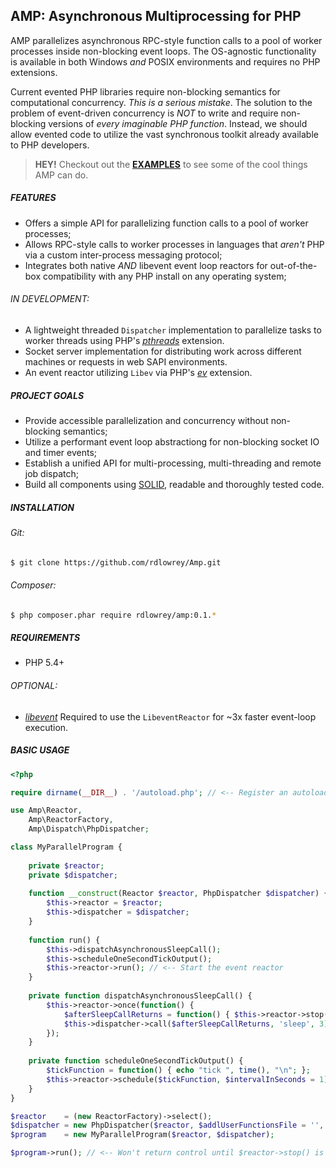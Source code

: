 ## AMP: Asynchronous Multiprocessing for PHP

AMP parallelizes asynchronous RPC-style function calls to a pool of worker processes inside 
non-blocking event loops. The OS-agnostic functionality is available in both Windows *and* POSIX
environments and requires no PHP extensions.

Current evented PHP libraries require non-blocking semantics for computational concurrency. *This is
a serious mistake*. The solution to the problem of event-driven concurrency is *NOT* to write and
require non-blocking versions of *every imaginable PHP function*. Instead, we should allow evented
code to utilize the vast synchronous toolkit already available to PHP developers.

> **HEY!** Checkout out the [**EXAMPLES**](https://github.com/rdlowrey/Amp/tree/master/examples)
> to see some of the cool things AMP can do.

##### FEATURES

 - Offers a simple API for parallelizing function calls to a pool of worker processes;
 - Allows RPC-style calls to worker processes in languages that *aren't* PHP via a custom
   inter-process messaging protocol;
 - Integrates both native *AND* libevent event loop reactors for out-of-the-box compatibility with
   any PHP install on any operating system;

###### IN DEVELOPMENT:

 - A lightweight threaded `Dispatcher` implementation to parallelize tasks to worker threads using
   PHP's [*pthreads*][pthreads] extension.
 - Socket server implementation for distributing work across different machines or requests in web
   SAPI environments.
 - An event reactor utilizing `Libev` via PHP's [*ev*][ev] extension.

##### PROJECT GOALS

* Provide accessible parallelization and concurrency without non-blocking semantics;
* Utilize a performant event loop abstractiong for non-blocking socket IO and timer events;
* Establish a unified API for multi-processing, multi-threading and remote job dispatch;
* Build all components using [SOLID][solid], readable and thoroughly tested code.

##### INSTALLATION

###### Git:

```bash
$ git clone https://github.com/rdlowrey/Amp.git
```

###### Composer:

```bash
$ php composer.phar require rdlowrey/amp:0.1.*
```

##### REQUIREMENTS

* PHP 5.4+

###### OPTIONAL:

* [*libevent*][libevent] Required to use the `LibeventReactor` for ~3x faster event-loop execution.


##### BASIC USAGE

```php
<?php

require dirname(__DIR__) . '/autoload.php'; // <-- Register an autoloader for the AMP libs

use Amp\Reactor,
    Amp\ReactorFactory,
    Amp\Dispatch\PhpDispatcher;

class MyParallelProgram {
    
    private $reactor;
    private $dispatcher;
    
    function __construct(Reactor $reactor, PhpDispatcher $dispatcher) {
        $this->reactor = $reactor;
        $this->dispatcher = $dispatcher;
    }
    
    function run() {
        $this->dispatchAsynchronousSleepCall();
        $this->scheduleOneSecondTickOutput();
        $this->reactor->run(); // <-- Start the event reactor
    }
    
    private function dispatchAsynchronousSleepCall() {
        $this->reactor->once(function() {
            $afterSleepCallReturns = function() { $this->reactor->stop(); };
            $this->dispatcher->call($afterSleepCallReturns, 'sleep', 3);
        });
    }
    
    private function scheduleOneSecondTickOutput() {
        $tickFunction = function() { echo "tick ", time(), "\n"; };
        $this->reactor->schedule($tickFunction, $intervalInSeconds = 1);
    }
}

$reactor    = (new ReactorFactory)->select();
$dispatcher = new PhpDispatcher($reactor, $addlUserFunctionsFile = '', $processPoolSize = 2);
$program    = new MyParallelProgram($reactor, $dispatcher);

$program->run(); // <-- Won't return control until $reactor->stop() is called
```

[pthreads]: http://pecl.php.net/package/pthreads "pthreads"
[ev]: http://pecl.php.net/package/ev "ev"
[solid]: http://en.wikipedia.org/wiki/SOLID_(object-oriented_design) "S.O.L.I.D."
[libevent]: http://pecl.php.net/package/libevent "libevent"
